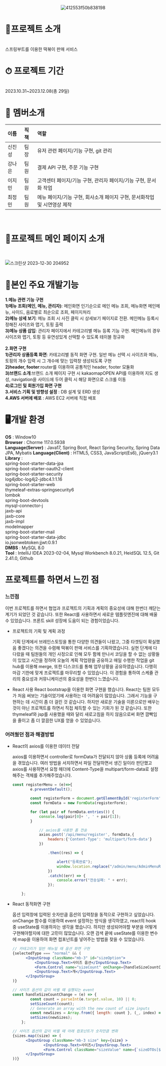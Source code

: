 
<div align=center>

![412553f50b838198](https://github.com/jeongminchoi1017/Project/assets/153606946/1c3189d0-7673-4a58-a5d3-d079187617ff)

</div>
<h1>🛒프로젝트 소개</h1><br>
스프링부트를 이용한 떡볶이 판매 서비스
<br>
<h1>⏱ 프로젝트 기간</h1><br>
 2023.10.31~2023.12.08(총 29일)
<br>

<h1>👫 멤버소개</h1>

| 이름  |직책|역할|
|:----|:----|:----|
| 신진성 |팀장|유저 관련 페이지/기능 구현, git 관리|
| 강나은 |팀원|결제 API 구현, 주문 기능 구현|
| 이지민 |팀원|고객센터 페이지/기능 구현, 관리자 페이지/기능 구현, 문서화 작업|
| 최정민 |팀원|메뉴 페이지/기능 구현, 회사소개 페이지 구현, 문서화작업 및 시연영상 제작|
<br>
<h1>🌟프로젝트 메인 페이지 소개</h1><br>

![스크린샷 2023-12-30 204952](https://github.com/jeongminchoi1017/Project/assets/153606946/0aa8af52-4128-4f2f-8606-ae2e550d6b9a)

<h1>🌝본인 주요 개발기능</h1>

**1.메뉴 관련 기능 구현**<br>
**1)메뉴 조회(메인, 메뉴, 관리자)**: 메인화면 인기순으로 메인 메뉴 조회, 메뉴화면 메인메뉴, 사이드, 음료별로 최순으로 조회, 페이지처리<br>
**2)메뉴 상세 보기**: 메뉴 조회 시 사진 클릭 시 상세보기 페이지로 전환. 메인메뉴 등록시 정해진 사이즈와 맵기, 토핑 출력<br>
**3)메뉴 상품 삽입**: 관리자 페이지에서 카테고리별 메뉴 등록 기능 구현. 메인메뉴의 경우 사이즈와 맵기, 토핑 등 유연성있게 선택할 수 있도록 테이블 정규화<br>
<br>
**2.화면 구현**<br>
**1)관리자 상품등록 화면**: 카테고리별 동적 화면 구현. 일반 메뉴 선택 시 사이즈와 메뉴, 토핑의 개수 입력 시 그 개수에 맞는 입력창 생성되도록 구현<br>
**2)header, footer**:router를 이용하여 공통적인 header, footer 모듈화<br>
**3)브랜드 소개**:브랜드 소개 페이지 구현 시 kakaomapOPEN API를 이용하여 지도 생성, navigation을 사이드에 두어 클릭 시 해당 화면으로 스크롤 이동<br>
**4)로그인 및 회원가입 화면 구현**<br>
**3.서비스 기획 및 방향성 설정** : DB 설계 및 ERD 생성<br>
**4.AWS 서버에 배포** : AWS EC2 서버에 직접 배포
<br>

<h1>🖥개발 환경</h1>

**OS** : Window10<br>
**Browser** : Chorme 117.0.5938<br>
**Language(Server)** : Java17, Spring Boot, React Spring Security, Spring Data JPA, Mybatis
**Language(Client)** : HTML5, CSS3, JavaScript(Es6), jQuery3.1
**Library** : <br>
spring-boot-starter-data-jpa<br>
spring-boot-starter-oauth2-client<br>
spring-boot-starter-security<br>
log4jdbc-log4j2-jdbc4.1:1.16<br>
spring-boot-starter-web<br>
thymeleaf-extras-springsecurity6<br>
lombok<br>
spring-boot-devtools<br>
mysql-connector-j<br>
jaxb-api<br>
jaxb-core<br>
jaxb-impl<br>
modelmapper<br>
spring-boot-starter-mail<br>
spring-boot-starter-data-jdbc<br>
io.jsonwebtoken:jjwt:0.9.1<br>
**DMBS** : MySQL 8.0<br>
**Tool** : IntelliJ IDEA 2023-02-04, Mysql Workbench 8.0.21, HeidSQL 12.5, Git 2.41.0, Github
<br>
<h1>프로젝트를 하면서 느낀 점</h1>

### 느낀점

이번 프로젝트를 하면서 협업과 프로젝트의 기획과 계획의 중요성에 대해 한번더 깨닫는 계기가 되었던 것 같습니다.
또한 React를 사용하면서 새로운 템플릿엔진에 대해 배울 수 있었습니다. 프론트 skill 성장에 도움이 되는 경험이었습니다.

- 프로젝트의 기획 및 계획 과정

  기획 단계에서 브레인스토밍을 통한 다양한 의견들이 나왔고, 그중 타겟팅이 확실했음 좋겠다는 의견을 수렴해 떡볶이 판매 서비스를 기획하였습니다.
  실현 단계에 다다랐을 때 팀원들의 개인 사정으로 인해 모두 함께 만나서 코딩을 할 수 없는 상황들이 있었고  시간을 정하여 오늘의 계획 작업량을 공유하고 매일 수행한 작업을 git hub를 이용해 merge, 또한 디스코드를 통해 업무상황을 공유하였습니다.
  다행히 마감 기한에 맞게 프로젝트를 마무리할 수 있었습니다. 이 경험을 통하여 스케쥴 관리의 중요성과 커뮤니케이션의 중요성을 한번더 느꼈습니다.

- React 사용
  React bootstrap을 이용한 화면 구현을 했습니다. React는 팀원 모두가 처음 써보는 기술이었기에 사용하는 데 어려움이 많았습니다. 그래서 기능을 구현하는 데 시간이 좀 더 걸린 것 같습니다. 하지만 새로운 기술을 이론으로만 배우는 것이 아닌 프로젝트를 하면서 직접 체득할 수 있는 기회가 된 것 같습니다. 또한 thymeleaf와 jsp를 사용했을 때와 달리 새로고침을 하지 않음으로써 화면 깜빡임을 줄이고 좀 더 깔끔한 UX를 얻을 수 있었습니다.

### 어려웠던 점과 해결방법



- React의 axios를 이용한 데이터 전달

  axios를 이용하면서 controller로 formData가 전달되지 않아 상품 등록에 어려움을 겪었습니다. 여러 방법을 서치하면서 파일 전달하면서 생긴 일이라 판단했고 axios를 사용하면서  요청 헤더에 Content-Type을 multipart/form-data로 설정해주는 객체를 추가해주었습니다.

    ```jsx
    const registerMenu = (e)=>{
            e.preventDefault();
    
            const registerForm = document.getElementById('registerForm');
            const formData = new FormData(registerForm);
    
            for (let pair of formData.entries()) {
                console.log(pair[0]+ ', ' + pair[1]);
            }
    
                // axios를 사용한 폼 전송
                axios.post('/api/menu/register', formData,{
                    headers:{'Content-Type': 'multipart/form-data'}
                })
    
                    .then((res) => {
    
                        alert("등록완료");
                        window.location.replace("/admin/menu/AdminMenuRegister")
                    })
                    .catch((err) => {
                        console.error("전송실패: " + err);
                    });
    
        };
    
    ```

- React 동적화면 구현

  옵션 입력창에 입력된 숫자만큼 옵션의 입력창을 동적으로 구현하고 싶었습니다. onChange 함수를 이용하여 event 설정하는 방식을 생각하였고, react의 hook 중 useState를 이용하자는 생각을 했습니다. 하지만 생성되어야할 부분을 어떻게 구현해야할지에 대한 고민이 많았습니다. 오랜 검색 끝에 useState를 이용한 변수에 map을 이용하여 화면 컴포넌트를 넣어주는 방법을 찾을 수 있었습니다.

    ```jsx
    // 카테고리가 일반 메뉴일 때 옵션 화면 구현
    {selectedType === "normal" && (
          <InputGroup className="mb-3" id="sizeOption">
              <InputGroup.Text>사이즈 옵션</InputGroup.Text>
              <Form.Control name="sizeCount" onChange={handleSizeCountChange} />
              <InputGroup.Text>개</InputGroup.Text>
          </InputGroup>
    )}
    ```

    ```jsx
    // 사이즈 옵션의 값이 바뀔 때 실행되는 event
    const handleSizeCountChange = (e) => {
            const count = parseInt(e.target.value, 10) || 0;
            setSizeCount(count);
            // Generate an array with the new count of size inputs
            const newSizes = Array.from({ length: count }, (_, index) => index + 1);
            setSizes(newSizes);
        };
    ```

    ```jsx
    // 사이즈 옵션의 값이 바뀔 때 아래 컴포넌트가 숫자만큼 변화
    {sizes.map((size) => (
          <InputGroup className="mb-3 size" key={size} >
                  <InputGroup.Text>사이즈</InputGroup.Text>
                  <Form.Control className="sizeValue" name={`sizeDTOs[${size-1}].size`} />
          </InputGroup>
    ))}
    ```

